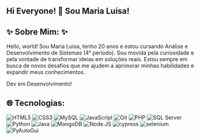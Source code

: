 ## Hi Everyone! 👾 Sou Maria Luisa! 

<!--
**marialuisamatos/marialuisamatos** is a ✨ _special_ ✨ repository because its `README.md` (this file) appears on your GitHub profile. -->
  ## ✨ Sobre Mim: ✨

Hello, world! Sou Maria Luisa, tenho 20 anos e estou cursando Análise e Desenvolvimento de Sistemas (4° período).
Sou movida pela curiosidade e pela vontade de transformar ideias em soluções reais. Estou sempre em busca de novos desafios que me ajudem a aprimorar minhas habilidades e expandir meus conhecimentos.

Dev em Desenvolvimento!


## 🌐 Tecnologias:

![HTML5](https://img.shields.io/badge/html5-%23E34F26.svg?style=for-the-badge&logo=html5&logoColor=white)
![CSS3](https://img.shields.io/badge/css3-%231572B6.svg?style=for-the-badge&logo=css3&logoColor=white) 
![MySQL](https://img.shields.io/badge/mysql-4EA94B?style=for-the-badge&logo=mysql&logoColor=white)
![JavaScript](https://img.shields.io/badge/javascript-%23323330.svg?style=for-the-badge&logo=javascript&logoColor=%23F7DF1E)
![Git](https://img.shields.io/badge/git-4EA94B?style=for-the-badge&logo=git&logoColor=white)
![PHP](https://img.shields.io/badge/PHP-4EA94B?style=for-the-badge&logo=PHP&logoColor=white)
![SQL Server](https://img.shields.io/badge/SQLSERVER-4EA94B?style=for-the-badge&logo=SQLSERVERt&logoColor=white)
![Python](https://img.shields.io/badge/python-4EA94B?style=for-the-badge&logo=python&logoColor=white)
![Java](https://img.shields.io/badge/java-%23323330.svg?style=for-the-badge&logo=java&logoColor=%23F7DF1E)
![MongoDB](https://img.shields.io/badge/MongoDB-4EA94B?style=for-the-badge&logo=mongodb&logoColor=white) 
![Node.JS](https://img.shields.io/badge/node-4EA94B?style=for-the-badge&logo=node&logoColor=white)
![cypress](https://img.shields.io/badge/cypress-4EA94B?style=for-the-badge&logo=cypress&logoColor=white)
![selenium](https://img.shields.io/badge/selenium-4EA94B?style=for-the-badge&logo=selenium&logoColor=white)
![PyAutoGui](https://img.shields.io/badge/PyAutoGui-4EA94B?style=for-the-badge&logo=PyAutoGui&logoColor=white)

